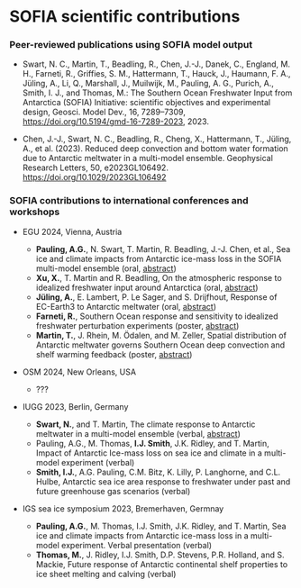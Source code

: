 # SOFIA scientific contributions

### Peer-reviewed publications using SOFIA model output
<!---
no default syntax, simply copy-paste the "how-to-cite" line from the publication:
-->

- Swart, N. C., Martin, T., Beadling, R., Chen, J.-J., Danek, C., England, M. H., Farneti, R., Griffies, S. M., Hattermann, T., Hauck, J., Haumann, F. A., Jüling, A., Li, Q., Marshall, J., Muilwijk, M., Pauling, A. G., Purich, A., Smith, I. J., and Thomas, M.: The Southern Ocean Freshwater Input from Antarctica (SOFIA) Initiative: scientific objectives and experimental design, Geosci. Model Dev., 16, 7289–7309, https://doi.org/10.5194/gmd-16-7289-2023, 2023.

- Chen, J.-J., Swart, N. C., Beadling, R., Cheng, X., Hattermann, T., Jüling, A., et al. (2023). Reduced deep convection and bottom water formation due to Antarctic meltwater in a multi-model ensemble. Geophysical Research Letters, 50, e2023GL106492. https://doi.org/10.1029/2023GL106492



### SOFIA contributions to international conferences and workshops

- EGU 2024, Vienna, Austria
  - **Pauling, A.G.**, N. Swart, T. Martin, R. Beadling, J.-J. Chen, et al., Sea ice and climate impacts from Antarctic ice-mass loss in the SOFIA multi-model ensemble (oral, [abstract](https://doi.org/10.5194/egusphere-egu24-12592))
  - **Xu, X.**, T. Martin and R. Beadling, On the atmospheric response to idealized freshwater input around Antarctica (oral, [abstract](https://doi.org/10.5194/egusphere-egu24-894))
  - **Jüling, A.**, E. Lambert, P. Le Sager, and S. Drijfhout, Response of EC-Earth3 to Antarctic meltwater (oral, [abstract](https://doi.org/10.5194/egusphere-egu24-17841))
  - **Farneti, R.**, Southern Ocean response and sensitivity to idealized freshwater perturbation experiments (poster, [abstract](https://doi.org/10.5194/egusphere-egu24-17598))
  - **Martin, T.**, J. Rhein, M. Ödalen, and M. Zeller, Spatial distribution of Antarctic meltwater governs Southern Ocean deep convection and shelf warming feedback (poster, [abstract](https://doi.org/10.5194/egusphere-egu24-12570))

- OSM 2024, New Orleans, USA
  - ???

- IUGG 2023, Berlin, Germany
  - **Swart, N.**, and T. Martin, The climate response to Antarctic meltwater in a multi-model ensemble (verbal, [abstract](https://c-in.floq.live/event/iugg2023berlin/daily_program_iapso?objectClass=timeslot&objectId=649483f664c73802ac74542d&type=detail))
  - Pauling, A.G., M. Thomas, **I.J. Smith**, J.K. Ridley, and T. Martin, Impact of Antarctic Ice-mass loss on sea ice and climate in a multi-model experiment (verbal)
  - **Smith, I.J.**, A.G. Pauling, C.M. Bitz, K. Lilly, P. Langhorne, and C.L. Hulbe, Antarctic sea ice area response to freshwater under past and future greenhouse gas scenarios (verbal)
 
- IGS sea ice symposium 2023, Bremerhaven, Germnay
  - **Pauling, A.G.**, M. Thomas, I.J. Smith, J.K. Ridley, and T. Martin, Sea ice and climate impacts from Antarctic ice-mass loss in a multi-model experiment. Verbal presentation (verbal)
  - **Thomas, M.**, J. Ridley, I.J. Smith, D.P. Stevens, P.R. Holland, and S. Mackie, Future response of Antarctic continental shelf properties to ice sheet melting and calving (verbal)
